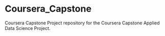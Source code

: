 # Coursera_Capstone
Coursera Capstone Project repository for the Coursera Capstone Applied Data Science Project.
